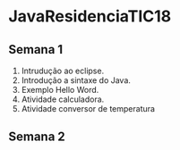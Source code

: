 # JavaResidenciaTIC18
## Semana 1
1. Intrudução ao eclipse.
2. Introdução a sintaxe do Java.
3. Exemplo Hello Word.
4. Atividade calculadora.
5. Atividade conversor de temperatura
## Semana 2
